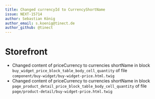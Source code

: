 ```yaml
---
title: Changed currencyId to CurrencyShortName
issue: NEXT-15714
author: Sebastian König
author_email: s.koenig@tinect.de
author_github: @tinect
---
```

# Storefront
* Changed content of priceCurrency to currencies shortName in block `buy_widget_price_block_table_body_cell_quantity` of file `component/buy-widget/buy-widget-price.html.twig`
* Changed content of priceCurrency to currencies shortName in block `page_product_detail_price_block_table_body_cell_quantity` of file `page/product-detail/buy-widget-price.html.twig`
